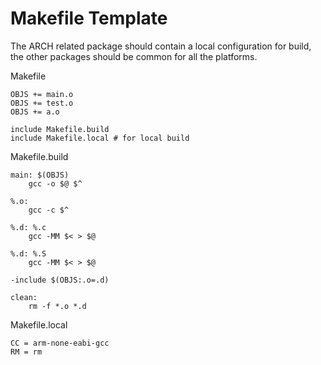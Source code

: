 # Makefile Template

The ARCH related package should contain a local configuration for build, the other packages should be common for all the platforms.

Makefile

	OBJS += main.o
	OBJS += test.o
	OBJS += a.o

	include Makefile.build
	include Makefile.local # for local build

Makefile.build

	main: $(OBJS)
		gcc -o $@ $^

	%.o:
		gcc -c $^

	%.d: %.c
		gcc -MM $< > $@

	%.d: %.S
		gcc -MM $< > $@

	-include $(OBJS:.o=.d)

	clean:
		rm -f *.o *.d

Makefile.local

	CC = arm-none-eabi-gcc
	RM = rm

